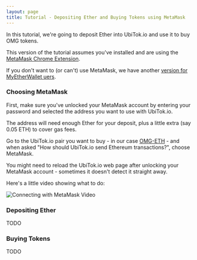 ```yaml
---
layout: page
title: Tutorial - Depositing Ether and Buying Tokens using MetaMask
---
```


In this tutorial, we're going to deposit Ether into UbiTok.io and use it to buy OMG tokens.

This version of the tutorial assumes you've installed and are using the [MetaMask Chrome Extension](https://metamask.io/).

If you don't want to (or can't) use MetaMask, we have another [version for MyEtherWallet uers](../depositing-ether-and-buying-tokens-using-myetherwallet).

### Choosing MetaMask

First, make sure you've unlocked your MetaMask account by entering your password and selected the address you want to use with UbiTok.io.

The address will need enough Ether for your deposit, plus a little extra (say 0.05 ETH) to cover gas fees.

Go to the UbiTok.io pair you want to buy - in our case [OMG-ETH](http://ubitok.io/exchange/?pairId=OMG-ETH) - and when asked "How should UbiTok.io send Ethereum transactions?", choose MetaMask.

You might need to reload the UbiTok.io web page after unlocking your MetaMask account - sometimes it doesn't detect it straight away.

Here's a little video showing what to do:

![Connecting with MetaMask Video](../connect-with-metamask.gif)

### Depositing Ether

TODO

### Buying Tokens

TODO
